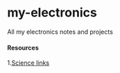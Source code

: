 # my-electronics
All my electronics notes and projects

#### Resources
1.[Science links](http://amasci.com/miscon/whyhard2.html)
